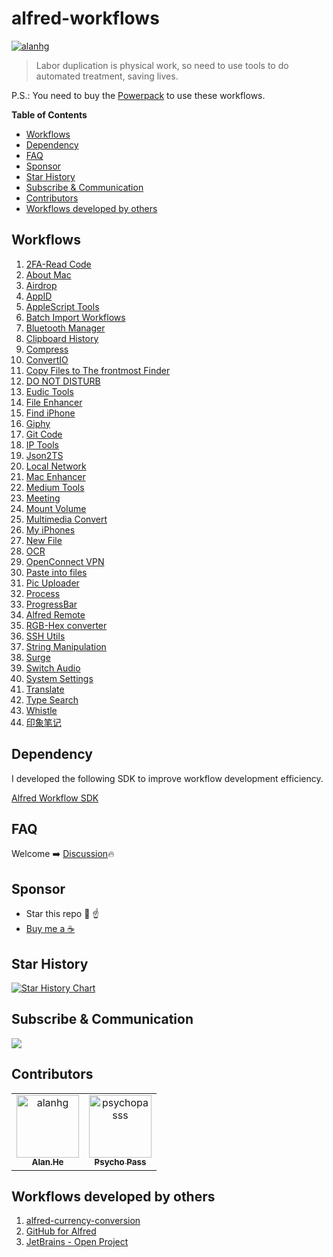 # alfred-workflows

[![alanhg](https://jaywcjlove.github.io/sb/lang/chinese.svg)](README-zh.md)

> Labor duplication is physical work, so need to use tools to do automated treatment, saving lives.


P.S.: You need to buy the [Powerpack](https://www.alfredapp.com/powerpack/) to use these workflows.

<!-- START doctoc generated TOC please keep comment here to allow auto update -->
<!-- DON'T EDIT THIS SECTION, INSTEAD RE-RUN doctoc TO UPDATE -->
**Table of Contents**

- [Workflows](#workflows)
- [Dependency](#dependency)
- [FAQ](#faq)
- [Sponsor](#sponsor)
- [Star History](#star-history)
- [Subscribe & Communication](#subscribe--communication)
- [Contributors](#contributors)
- [Workflows developed by others](#workflows-developed-by-others)

<!-- END doctoc generated TOC please keep comment here to allow auto update -->
## Workflows

<!--workflow-start-->
1. [2FA-Read Code](https://github.com/alanhg/alfred-workflows/tree/master/2fa-read-code)
2. [About Mac](https://github.com/alanhg/alfred-workflows/tree/master/about-mac)
3. [Airdrop](https://github.com/alanhg/alfred-workflows/tree/master/airdrop)
4. [AppID](https://github.com/alanhg/alfred-workflows/tree/master/appid)
5. [AppleScript Tools](https://github.com/alanhg/alfred-workflows/tree/master/apple-script)
6. [Batch Import Workflows](https://github.com/alanhg/alfred-workflows/tree/master/batch-import-workflows)
7. [Bluetooth Manager](https://github.com/alanhg/alfred-workflows/tree/master/bluetooth-manager)
8. [Clipboard History](https://github.com/alanhg/alfred-workflows/tree/master/clipboard-history)
9. [Compress](https://github.com/alanhg/alfred-workflows/tree/master/compress-gif)
10. [ConvertIO](https://github.com/alanhg/alfred-workflows/tree/master/convertio)
11. [Copy Files to The frontmost Finder](https://github.com/alanhg/alfred-workflows/tree/master/copy-files-to-frontmost-finder)
12. [DO NOT DISTURB](https://github.com/alanhg/alfred-workflows/tree/master/do-not-disturb)
13. [Eudic Tools](https://github.com/alanhg/alfred-workflows/tree/master/eudic-tools)
14. [File Enhancer](https://github.com/alanhg/alfred-workflows/tree/master/file-enhancer)
15. [Find iPhone](https://github.com/alanhg/alfred-workflows/tree/master/find-my-iphone)
16. [Giphy](https://github.com/alanhg/alfred-workflows/tree/master/giphy)
17. [Git Code](https://github.com/alanhg/alfred-workflows/tree/master/git-code)
18. [IP Tools](https://github.com/alanhg/alfred-workflows/tree/master/ip-tools)
19. [Json2TS](https://github.com/alanhg/alfred-workflows/tree/master/json2Ts)
20. [Local Network](https://github.com/alanhg/alfred-workflows/tree/master/local-network)
21. [Mac Enhancer](https://github.com/alanhg/alfred-workflows/tree/master/mac-enhancer)
22. [Medium Tools](https://github.com/alanhg/alfred-workflows/tree/master/medium-publisher)
23. [Meeting](https://github.com/alanhg/alfred-workflows/tree/master/meeting)
24. [Mount Volume](https://github.com/alanhg/alfred-workflows/tree/master/mount-volume)
25. [Multimedia Convert](https://github.com/alanhg/alfred-workflows/tree/master/multimedia-convert)
26. [My iPhones](https://github.com/alanhg/alfred-workflows/tree/master/my-iphones)
27. [New File](https://github.com/alanhg/alfred-workflows/tree/master/new-file)
28. [OCR](https://github.com/alanhg/alfred-workflows/tree/master/ocr)
29. [OpenConnect VPN](https://github.com/alanhg/alfred-workflows/tree/master/openconnect-vpn)
30. [Paste into files](https://github.com/alanhg/alfred-workflows/tree/master/paste-into-files)
31. [Pic Uploader](https://github.com/alanhg/alfred-workflows/tree/master/pic-uploader)
32. [Process](https://github.com/alanhg/alfred-workflows/tree/master/process)
33. [ProgressBar](https://github.com/alanhg/alfred-workflows/tree/master/progress-bar)
34. [Alfred Remote](https://github.com/alanhg/alfred-workflows/tree/master/remote)
35. [RGB-Hex converter](https://github.com/alanhg/alfred-workflows/tree/master/rgb-hex-converter)
36. [SSH Utils](https://github.com/alanhg/alfred-workflows/tree/master/ssh-utils)
37. [String Manipulation](https://github.com/alanhg/alfred-workflows/tree/master/string-manipulation)
38. [Surge](https://github.com/alanhg/alfred-workflows/tree/master/surge)
39. [Switch Audio](https://github.com/alanhg/alfred-workflows/tree/master/switch-audio)
40. [System Settings](https://github.com/alanhg/alfred-workflows/tree/master/system-settings)
41. [Translate](https://github.com/alanhg/alfred-workflows/tree/master/translate)
42. [Type Search](https://github.com/alanhg/alfred-workflows/tree/master/type-search)
43. [Whistle](https://github.com/alanhg/alfred-workflows/tree/master/whistle)
44. [印象笔记](https://github.com/alanhg/alfred-workflows/tree/master/印象笔记)<!--workflow-end-->

## Dependency

I developed the following SDK to improve workflow development efficiency.

[Alfred Workflow SDK](https://github.com/alanhg/alfred-utils)

## FAQ

Welcome ➡️ [Discussion](https://github.com/alanhg/alfred-workflows/discussions)🔥

## Sponsor

- Star this repo 🌟 ☝️
- [Buy me a ☕️ ](https://www.paypal.com/paypalme/alanhe421)

## Star History

[![Star History Chart](https://api.star-history.com/svg?repos=alanhg/alfred-workflows&type=Date)](https://star-history.com/#alanhg/alfred-workflows&Date)


## Subscribe & Communication

[![](https://img.shields.io/badge/Medium-12100E?style=for-the-badge&logo=medium&logoColor=white)](https://medium.com/@alanhg)

## Contributors

<!-- readme: collaborators,contributors -start -->
<table>
<tr>
    <td align="center">
        <a href="https://github.com/alanhg">
            <img src="https://avatars.githubusercontent.com/u/9245110?v=4" width="100;" alt="alanhg"/>
            <br />
            <sub><b>Alan.He</b></sub>
        </a>
    </td>
    <td align="center">
        <a href="https://github.com/psychopasss">
            <img src="https://avatars.githubusercontent.com/u/11738089?v=4" width="100;" alt="psychopasss"/>
            <br />
            <sub><b>Psycho Pass</b></sub>
        </a>
    </td></tr>
</table>
<!-- readme: collaborators,contributors -end -->

## Workflows developed by others

1. [alfred-currency-conversion](https://github.com/jeppestaerk/alfred-currency-conversion#readme)
2. [GitHub for Alfred](https://github.com/gharlan/alfred-github-workflow)
3. [JetBrains - Open Project](https://github.com/bchatard/alfred-jetbrains)
